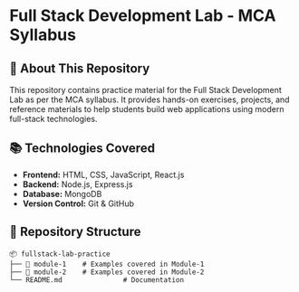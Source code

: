 # Full Stack Development Lab - MCA Syllabus

## 📌 About This Repository
This repository contains practice material for the Full Stack Development Lab as per the MCA syllabus. It provides hands-on exercises, projects, and reference materials to help students build web applications using modern full-stack technologies.

## 📚 Technologies Covered
- **Frontend:** HTML, CSS, JavaScript, React.js
- **Backend:** Node.js, Express.js
- **Database:** MongoDB
- **Version Control:** Git & GitHub

## 📂 Repository Structure
```
📦 fullstack-lab-practice
├── 📁 module-1    # Examples covered in Module-1 
├── 📁 module-2    # Examples covered in Module-2 
└── README.md               # Documentation
```
